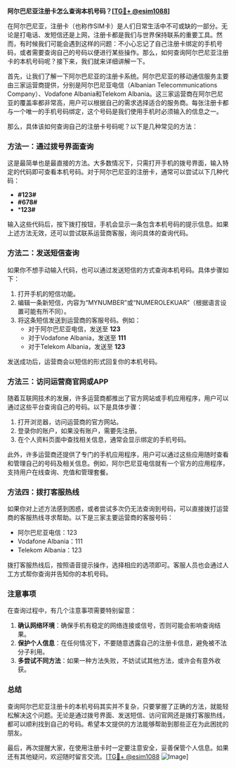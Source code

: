**阿尔巴尼亚注册卡怎么查询本机号码？[[TG💪+ @esim1088](https://t.me/s/esim1088)]**

在阿尔巴尼亚，注册卡（也称作SIM卡）是人们日常生活中不可或缺的一部分。无论是打电话、发短信还是上网，注册卡都是我们与世界保持联系的重要工具。然而，有时候我们可能会遇到这样的问题：不小心忘记了自己注册卡绑定的手机号码，或者需要查询自己的号码以便进行某些操作。那么，如何查询阿尔巴尼亚注册卡的本机号码呢？接下来，我们就来详细讲解一下。

首先，让我们了解一下阿尔巴尼亚的注册卡系统。阿尔巴尼亚的移动通信服务主要由三家运营商提供，分别是阿尔巴尼亚电信（Albanian Telecommunications Company）、Vodafone Albania和Telekom Albania。这三家运营商在阿尔巴尼亚的覆盖率都非常高，用户可以根据自己的需求选择适合的服务商。每张注册卡都与一个唯一的手机号码绑定，这个号码是我们使用手机时必须输入的信息之一。

那么，具体该如何查询自己的注册卡号码呢？以下是几种常见的方法：

### 方法一：通过拨号界面查询

这是最简单也是最直接的方法。大多数情况下，只需打开手机的拨号界面，输入特定的代码即可查看本机号码。对于阿尔巴尼亚的注册卡，通常可以尝试以下几种代码：

- **#123#**  
- **#678#**  
- ***123#**

输入这些代码后，按下拨打按钮，手机会显示一条包含本机号码的提示信息。如果上述方法无效，还可以尝试联系运营商客服，询问具体的查询代码。

### 方法二：发送短信查询

如果你不想手动输入代码，也可以通过发送短信的方式查询本机号码。具体步骤如下：

1. 打开手机的短信功能。
2. 编辑一条新短信，内容为“MYNUMBER”或“NUMEROLEKUAR”（根据语言设置可能有所不同）。
3. 将这条短信发送到运营商的客服号码。例如：
   - 对于阿尔巴尼亚电信，发送至 **123**
   - 对于Vodafone Albania，发送至 **111**
   - 对于Telekom Albania，发送至 **123**

发送成功后，运营商会以短信的形式回复你的本机号码。

### 方法三：访问运营商官网或APP

随着互联网技术的发展，许多运营商都推出了官方网站或手机应用程序，用户可以通过这些平台查询自己的号码。以下是具体步骤：

1. 打开浏览器，访问运营商的官方网站。
2. 登录你的账户，如果没有账户，需要先注册。
3. 在个人资料页面中查找相关信息，通常会显示绑定的手机号码。

此外，许多运营商还提供了专门的手机应用程序，用户可以通过这些应用随时查看和管理自己的号码及相关信息。例如，阿尔巴尼亚电信就有一个官方的应用程序，支持用户在线查询、充值和管理套餐。

### 方法四：拨打客服热线

如果你对上述方法感到困惑，或者尝试多次仍无法查询到号码，可以直接拨打运营商的客服热线寻求帮助。以下是三家主要运营商的客服号码：

- 阿尔巴尼亚电信：123  
- Vodafone Albania：111  
- Telekom Albania：123  

拨打客服热线后，按照语音提示操作，选择相应的选项即可。客服人员也会通过人工方式帮你查询并告知你的本机号码。

### 注意事项

在查询过程中，有几个注意事项需要特别留意：

1. **确认网络环境**：确保手机有稳定的网络连接或信号，否则可能会影响查询结果。
2. **保护个人信息**：在任何情况下，不要随意透露自己的注册卡信息，避免被不法分子利用。
3. **多尝试不同方法**：如果一种方法失败，不妨试试其他方法，或许会有意外收获。

### 总结

查询阿尔巴尼亚注册卡的本机号码其实并不复杂，只要掌握了正确的方法，就能轻松解决这个问题。无论是通过拨号界面、发送短信、访问官网还是拨打客服热线，都可以顺利找到自己的号码。希望本文提供的方法能够帮助到那些正在为此困扰的朋友。

最后，再次提醒大家，在使用注册卡时一定要注意安全，妥善保管个人信息。如果还有其他疑问，欢迎随时留言交流。[[TG💪+ @esim1088](https://t.me/s/esim1088) ![Image](https://i.postimg.cc/4NQfJmqS/Snipaste-2025-05-13-00-14-12.png)]